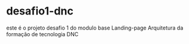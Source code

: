 # desafio1-dnc
este é o projeto desafio 1 do modulo base Landing-page Arquitetura da formação de tecnologia DNC
